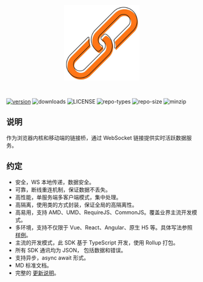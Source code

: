 <div style="text-align:center; padding: 30px;">
  <img style="width:200px; height:200px;" src="./.vuepress/public/logo.jpg" />
</div>

[![version](https://img.shields.io/npm/v/keyboard-link.svg)](https://www.npmjs.com/package/keyboard-link) ![downloads](https://img.shields.io/npm/dm/keyboard-link.svg) ![LICENSE](https://img.shields.io/npm/l/keyboard-link.svg) ![repo-types](https://img.shields.io/npm/types/keyboard-link.svg) ![repo-size](https://img.shields.io/github/repo-size/zhaitianye/keyboard-link) ![minzip](https://img.shields.io/bundlephobia/minzip/keyboard-link)

## 说明

作为浏览器内核和移动端的链接桥，通过 WebSocket 链接提供实时活跃数据服务。

## 约定

- 安全，WS 本地传递，数据安全。
- 可靠，断线重连机制，保证数据不丢失。
- 高性能，单服务端多客户端模式，集中处理。
- 高隔离，使用类的方式封装，保证全局的高隔离性。
- 高易用，支持 AMD、UMD、RequireJS、CommonJS。覆盖业界主流开发模式。
- 多环境，支持不仅限于 Vue、React、Angular、原生 H5 等。具体写法参照[样例](https://github1s.com/zhaitianye/keyboard-link/blob/HEAD/demo)。
- 主流的开发模式，此 SDK 基于 TypeScript 开发，使用 Rollup 打包。
- 所有 SDK 通讯均为 JSON， 包括数据和错误。
- 支持异步，async await 形式。
- MD 标准文档。
- 完整的 [更新说明](../update/update.md)。
